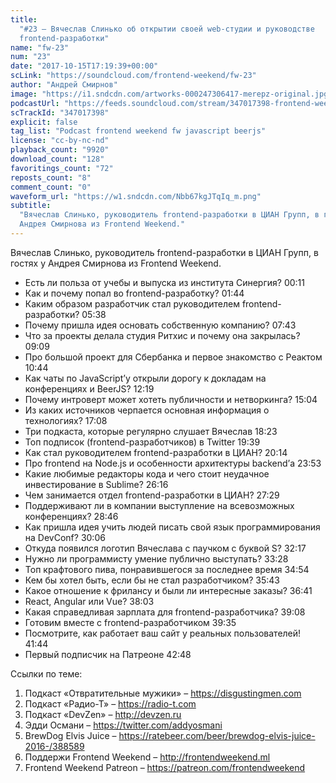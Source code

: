 ```yaml
---
title:
  "#23 – Вячеслав Слинько об открытии своей web-студии и руководстве
  frontend-разработки"
name: "fw-23"
num: "23"
date: "2017-10-15T17:19:39+00:00"
scLink: "https://soundcloud.com/frontend-weekend/fw-23"
author: "Андрей Смирнов"
image: "https://i1.sndcdn.com/artworks-000247306417-merepz-original.jpg"
podcastUrl: "https://feeds.soundcloud.com/stream/347017398-frontend-weekend-fw-23.m4a"
scTrackId: "347017398"
explicit: false
tag_list: "Podcast frontend weekend fw javascript beerjs"
license: "cc-by-nc-nd"
playback_count: "9920"
download_count: "128"
favoritings_count: "72"
reposts_count: "8"
comment_count: "0"
waveform_url: "https://w1.sndcdn.com/Nbb67kgJTqIq_m.png"
subtitle:
  "Вячеслав Слинько, руководитель frontend-разработки в ЦИАН Групп, в гостях у
  Андрея Смирнова из Frontend Weekend."
---
```


Вячеслав Слинько, руководитель frontend-разработки в ЦИАН Групп, в гостях у
Андрея Смирнова из Frontend Weekend.

- Есть ли польза от учебы и выпуска из института Синергия?
  <timecode sec="11">00:11</timecode>
- Как и почему попал во frontend-разработку?
  <timecode sec="104">01:44</timecode>
- Каким образом разработчик стал руководителем frontend-разработки?
  <timecode sec="338">05:38</timecode>
- Почему пришла идея основать собственную компанию?
  <timecode sec="463">07:43</timecode>
- Что за проекты делала студия Ритхис и почему она закрылась?
  <timecode sec="549">09:09</timecode>
- Про большой проект для Сбербанка и первое знакомство с Реактом
  <timecode sec="644">10:44</timecode>
- Как чаты по JavaScript’у открыли дорогу к докладам на конференциях и BeerJS?
  <timecode sec="739">12:19</timecode>
- Почему интроверт может хотеть публичности и нетворкинга?
  <timecode sec="904">15:04</timecode>
- Из каких источников черпается основная информация о технологиях?
  <timecode sec="1028">17:08</timecode>
- Три подкаста, которые регулярно слушает Вячеслав
  <timecode sec="1103">18:23</timecode>
- Топ подписок (frontend-разработчиков) в Twitter
  <timecode sec="1179">19:39</timecode>
- Как стал руководителем frontend-разработки в ЦИАН?
  <timecode sec="1214">20:14</timecode>
- Про frontend на Node.js и особенности архитектуры backend’а
  <timecode sec="1433">23:53</timecode>
- Какие любимые редакторы кода и чего стоит неудачное инвестирование в Sublime?
  <timecode sec="1576">26:16</timecode>
- Чем занимается отдел frontend-разработки в ЦИАН?
  <timecode sec="1649">27:29</timecode>
- Поддерживают ли в компании выступление на всевозможных конференциях?
  <timecode sec="1726">28:46</timecode>
- Как пришла идея учить людей писать свой язык программирования на DevConf?
  <timecode sec="1806">30:06</timecode>
- Откуда появился логотип Вячеслава с паучком с буквой S?
  <timecode sec="1937">32:17</timecode>
- Нужно ли программисту умение публично выступать?
  <timecode sec="2008">33:28</timecode>
- Топ крафтового пива, понравившегося за последнее время
  <timecode sec="2094">34:54</timecode>
- Кем бы хотел быть, если бы не стал разработчиком?
  <timecode sec="2143">35:43</timecode>
- Какое отношение к фрилансу и были ли интересные заказы?
  <timecode sec="2201">36:41</timecode>
- React, Angular или Vue? <timecode sec="2283">38:03</timecode>
- Какая справедливая зарплата для frontend-разработчика?
  <timecode sec="2348">39:08</timecode>
- Готовим вместе с frontend-разработчиком <timecode sec="2375">39:35</timecode>
- Посмотрите, как работает ваш сайт у реальных пользователей!
  <timecode sec="2504">41:44</timecode>
- Первый подписчик на Патреоне <timecode sec="2568">42:48</timecode>

Ссылки по теме:

1. Подкаст «Отвратительные мужики» – <https://disgustingmen.com>
2. Подкаст «Радио-Т» – <https://radio-t.com>
3. Подкаст «DevZen» – <http://devzen.ru>
4. Эдди Османи – <https://twitter.com/addyosmani>
5. BrewDog Elvis Juice –
   <https://ratebeer.com/beer/brewdog-elvis-juice-2016-/388589>
6. Поддержи Frontend Weekend – <http://frontendweekend.ml>
7. Frontend Weekend Patreon – <https://patreon.com/frontendweekend>
